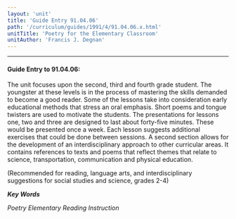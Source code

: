 ```yaml
---
layout: 'unit'
title: 'Guide Entry 91.04.06'
path: '/curriculum/guides/1991/4/91.04.06.x.html'
unitTitle: 'Poetry for the Elementary Classroom'
unitAuthor: 'Francis J. Degnan'
---
```


<body>
<hr/>
 <h4>
  Guide Entry to 91.04.06:
 </h4>
 The unit focuses upon the second, third and fourth grade student. The youngster at these levels is in the process of mastering the skills demanded to become a good reader. Some of the lessons take into consideration early educational methods that stress an oral emphasis. Short poems and tongue twisters are used to motivate the students. The presentations for lessons one, two and three are designed to last about forty-five minutes. These would be presented once a week. Each lesson suggests additional exercises that could be done between sessions. A second section allows for the development of an interdisciplinary approach to other curricular areas. It contains references to texts and poems that reflect themes that relate to science, transportation, communication and physical education.
 <p>
  (Recommended for reading, language arts, and interdisciplinary suggestions for social studies and science, grades 2-4)
 </p>
<p>
  <b>
   <i>
    Key Words
   </i>
  </b>
  <br/>
 </p>
 <p>
  <i>
   Poetry Elementary Reading Instruction
  </i>
 </p>

</body>

